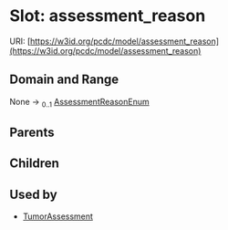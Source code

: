 
# Slot: assessment_reason




URI: [https://w3id.org/pcdc/model/assessment_reason](https://w3id.org/pcdc/model/assessment_reason)


## Domain and Range

None &#8594;  <sub>0..1</sub> [AssessmentReasonEnum](AssessmentReasonEnum.md)

## Parents


## Children


## Used by

 * [TumorAssessment](TumorAssessment.md)
